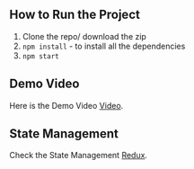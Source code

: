 <!-- Here is the Live Website [Website](https://github.com/facebook/create-react-app). -->

## How to Run the Project

1. Clone the repo/ download the zip
2. `npm install` - to install all the dependencies
3. `npm start`

## Demo Video

Here is the Demo Video [Video](https://drive.google.com/file/d/15DarPUnawOOBiJFGcjDvO9gWTs7LvOUX/view?usp=sharing).

## State Management

Check the State Management [Redux](https://drive.google.com/file/d/1N7XLqrpKfzu7MkKOwbovNPTR7xvLLUdZ/view?usp=sharing).
